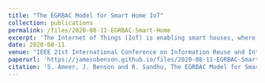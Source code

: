 ```yaml
---
title: "The EGRBAC Model for Smart Home IoT"
collection: publications
permalink: /files/2020-08-11-EGRBAC-Smart-Home
excerpt: 'The Internet of Things (IoT) is enabling smart houses, where multiple users with complex social relationships interact with smart devices. This requires sophisticated access control specification and enforcement models, that are currently lacking. In this paper, we introduce the extended generalized role based access control (EGRBAC) model for smart home IoT. We provide a formal definition for EGRBAC and illustrate its features with a use case. A proof-of-concept demonstration utilizing AWS-IoT Greengrass is discussed in the appendix. EGRBAC is a first step in developing a comprehensive family of access control models for smart home IoT.'
date: 2020-08-11
venue: "IEEE 21st International Conference on Information Reuse and Integration for Data Science (IRI)"
paperurl: 'https://jamesobenson.github.io/files/2020-08-11-EGRBAC-Smart-Home.pdf'
citation: 'S. Ameer, J. Benson and R. Sandhu, The EGRBAC Model for Smart Home IoT," 2020 IEEE 21st International Conference on Information Reuse and Integration for Data Science (IRI), Las Vegas, NV, USA, 2020, pp. 457-462, doi: 10.1109/IRI49571.2020.00076'
---
```

